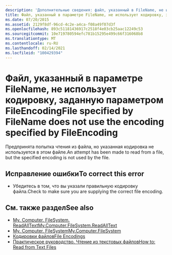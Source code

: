 ```yaml
---
description: 'Дополнительные сведения: файл, указанный в FileName, не использует кодировку, указанную параметром FileEncoding'
title: Файл, указанный в параметре FileName, не использует кодировку, заданную параметром FileEncoding
ms.date: 07/20/2015
ms.assetid: 2129f8df-96cd-4c2e-a4ca-f08a49f07d3f
ms.openlocfilehash: 893c51181436917c2518f4e03cb25aac12249c53
ms.sourcegitcommit: 10e719780594efc781b15295e499c66f316068b8
ms.translationtype: MT
ms.contentlocale: ru-RU
ms.lasthandoff: 02/14/2021
ms.locfileid: "100429394"
---
```

# <a name="file-specified-by-filename-does-not-use-the-encoding-specified-by-fileencoding"></a><span data-ttu-id="1a43f-103">Файл, указанный в параметре FileName, не использует кодировку, заданную параметром FileEncoding</span><span class="sxs-lookup"><span data-stu-id="1a43f-103">File specified by FileName does not use the encoding specified by FileEncoding</span></span>

<span data-ttu-id="1a43f-104">Предпринята попытка чтения из файла, но указанная кодировка не используется в этом файле.</span><span class="sxs-lookup"><span data-stu-id="1a43f-104">An attempt has been made to read from a file, but the specified encoding is not used by the file.</span></span>  
  
## <a name="to-correct-this-error"></a><span data-ttu-id="1a43f-105">Исправление ошибки</span><span class="sxs-lookup"><span data-stu-id="1a43f-105">To correct this error</span></span>  
  
- <span data-ttu-id="1a43f-106">Убедитесь в том, что вы указали правильную кодировку файла.</span><span class="sxs-lookup"><span data-stu-id="1a43f-106">Check to make sure you are supplying the correct file encoding.</span></span>  
  
## <a name="see-also"></a><span data-ttu-id="1a43f-107">См. также раздел</span><span class="sxs-lookup"><span data-stu-id="1a43f-107">See also</span></span>

- [<span data-ttu-id="1a43f-108">My. Computer. FileSystem. ReadAllText</span><span class="sxs-lookup"><span data-stu-id="1a43f-108">My.Computer.FileSystem.ReadAllText</span></span>](xref:Microsoft.VisualBasic.FileIO.FileSystem.ReadAllText%2A)
- [<span data-ttu-id="1a43f-109">My. Computer. FileSystem</span><span class="sxs-lookup"><span data-stu-id="1a43f-109">My.Computer.FileSystem</span></span>](xref:Microsoft.VisualBasic.FileIO.FileSystem)
- [<span data-ttu-id="1a43f-110">Кодировки файлов</span><span class="sxs-lookup"><span data-stu-id="1a43f-110">File Encodings</span></span>](../developing-apps/programming/drives-directories-files/file-encodings.md)
- [<span data-ttu-id="1a43f-111">Практическое руководство. Чтение из текстовых файлов</span><span class="sxs-lookup"><span data-stu-id="1a43f-111">How to: Read from Text Files</span></span>](../developing-apps/programming/drives-directories-files/how-to-read-from-text-files.md)

